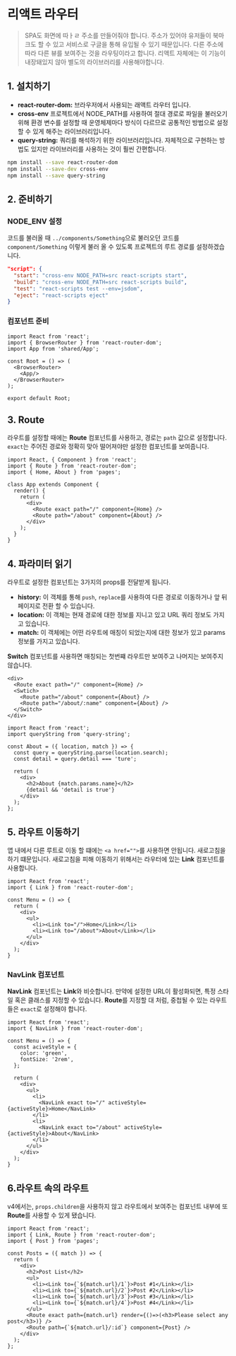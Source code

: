 # 리액트 라우터

>  SPA도 화면에 따ㅏㄹ 주소를 만들어줘야 합니다. 주소가 있어야 유저들이 북마크도 할 수 있고 서비스로 구글을 통해 유입될 수 있기 때문입니다. 다른 주소에 따라 다른 뷰를 보여주는 것을 라우팅이라고 합니다. 리액트 자체에는 이 기능이 내장돼있지 않아 별도의 라이브러리를 사용해야합니다.

## 1. 설치하기

- **react-router-dom:** 브라우저에서 사용되는 래액트 라우터 입니다.
- **cross-env** 프로젝트에서 NODE_PATH를 사용하여 절대 경로로 파일을 불러오기 위해 환경 변수를 설정할 때 운영체제마다 방식이 다르므로 공통적인 방법으로 설정 할 수 있게 해주는 라이브러리입니다.
- **query-string:** 쿼리를 해석하기 위한 라이브러리입니다. 자체적으로 구현하는 방법도 있지만 라이브러리를 사용하는 것이 훨씬 간편합니다.

```bash
npm install --save react-router-dom
npm install --save-dev cross-env
npm install --save query-string
```

## 2. 준비하기

### NODE_ENV 설정

코드를 불러올 때 `../components/Something`으로 불러오던 코드를 `component/Something` 이렇게 불러 올 수 있도록 프로젝트의 루트 경로를 설정하겠습니다.

```json
"script": {
  "start": "cross-env NODE_PATH=src react-scripts start",
  "build": "cross-env NODE_PATH=src react-scripts build",
  "test": "react-scripts test --env=jsdom",
  "eject": "react-scripts eject"
}
```

### 컴포넌트 준비

```JSX
import React from 'react';
import { BrowserRouter } from 'react-router-dom';
import App from 'shared/App';

const Root = () => (
  <BrowserRouter>
    <App/>
  </BrowserRouter>
);

export default Root;
```

## 3. Route

라우트를 설정할 때에는 **Route** 컴포넌트를 사용하고, 경로는 `path` 값으로 설정합니다. `exact`는 주어진 경로와 정확히 맞아 떨어져야만 설정한 컴포넌트를 보여줍니다.

```JSX
import React, { Component } from 'react';
import { Route } from 'react-router-dom';
import { Home, About } from 'pages';

class App extends Component {
  render() {
    return (
      <div>
        <Route exact path="/" component={Home} />
        <Route path="/about" component={About} />
      </div>
    );
  }
}
```

## 4. 파라미터 읽기

라우트로 설정한 컴포넌트는 3가지의 props를 전달받게 됩니다.

- **history:** 이 객체를 통해 `push`, `replace`를 사용하여 다른 경로로 이동하거나 앞 뒤 페이지로 전환 할 수 있습니다.
- **location:** 이 객체는 현재 경로에 대한 정보를 지니고 있고 URL 쿼리 정보도 가지고 있습니다.
- **match:** 이 객체에는 어떤 라우트에 매칭이 되었는지에 대한 정보가 있고 params 정보를 가지고 있습니다.

**Switch** 컴포넌트를 사용하면 매칭되는 첫번쨰 라우트만 보여주고 나머지는 보여주지 않습니다.

```JSX
<div>
  <Route exact path="/" component={Home} />
  <Swtich>
    <Route path="/about" component={About} />
    <Route path="/about/:name" component={About} />
  </Switch>
</div>
```

```JSX
import React from 'react';
import queryString from 'query-string';

const About = ({ location, match }) => {
  const query = queryString.parse(location.search);
  const detail = query.detail === 'ture';

  return (
    <div>
      <h2>About {match.params.name}</h2>
      {detail && 'detail is true'}
    </div>
  );
};
```

## 5. 라우트 이동하기

앱 내에서 다른 루트로 이동 할 떄에는 `<a href="">`를 사용하면 안됩니다. 새로고침을 하기 떄문입니다. 새로고침을 피해 이동하기 위해서는 라우터에 있는 **Link** 컴포넌트를 사용합니다.

```JSX
import React from 'react';
import { Link } from 'react-router-dom';

const Menu = () => {
  return (
    <div>
      <ul>
        <li><Link to="/">Home</Link></li>
        <li><Link to="/about">About</Link></li>
      </ul>
    </div>
  );
}
```

### NavLink 컴포넌트

**NavLink** 컴포넌트는 **Link**와 비슷합니다. 만약에 설정한 URL이 활성화되면, 특정 스타일 혹은 클래스를 지정할 수 있습니다. **Route**를 지정할 대 처럼, 중첩될 수 있는 라우트들은 `exact`로 설정해야 합니다.

```JSX
import React from 'react';
import { NavLink } from 'react-router-dom';

const Menu = () => {
  const aciveStyle = {
    color: 'green',
    fontSize: '2rem',
  };

  return (
    <div>
      <ul>
        <li>
          <NavLink exact to="/" activeStyle={activeStyle}>Home</NavLink>
        </li>
        <li>
          <NavLink exact to="/about" activeStyle={activeStyle}>About</NavLink>
        </li>
      </ul>
    </div>
  );
}
```

## 6.라우트 속의 라우트

v4에서는, `props.children`을 사용하지 않고 라우트에서 보여주는 컴포넌트 내부에 또 **Route**를 사용할 수 있게 됐습니다.

```JSX
import React from 'react';
import { Link, Route } from 'react-router-dom';
import { Post } from 'pages';

const Posts = ({ match }) => {
  return (
    <div>
      <h2>Post List</h2>
      <ul>
        <li><Link to={`${match.url}/1`}>Post #1</Link></li>
        <li><Link to={`${match.url}/2`}>Post #2</Link></li>
        <li><Link to={`${match.url}/3`}>Post #3</Link></li>
        <li><Link to={`${match.url}/4`}>Post #4</Link></li>
      </ul>
      <Route exact path={match.url} render={()=>(<h3>Please select any post</h3>)} />
      <Route path={`${match.url}/:id`} component={Post} />
    </div>
  );
};
```